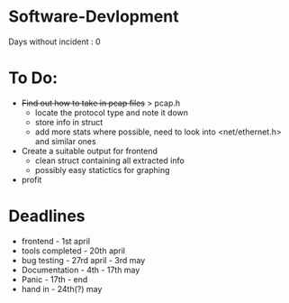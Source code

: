# Software-Devlopment
Days without incident : 0

# To Do: 
 - ~~Find out how to take in pcap files~~ > pcap.h
   - locate the protocol type and note it down
   - store info in struct
   - add more stats where possible, need to look into <net/ethernet.h> and similar ones
 - Create a suitable output for frontend
   - clean struct containing all extracted info
   - possibly easy statictics for graphing
 - profit

# Deadlines
 - frontend - 1st april
 - tools completed - 20th april
 - bug testing - 27rd april  - 3rd may 
 - Documentation - 4th - 17th may 
 - Panic - 17th - end
 - hand in - 24th(?) may
